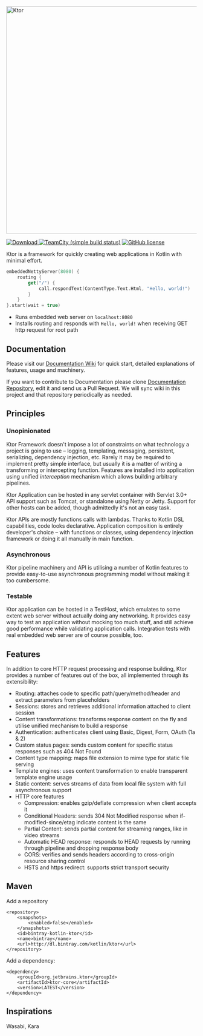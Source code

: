 <img src="https://github.com/Kotlin/ktor/wiki/resources/ktor.png" alt="Ktor" width="600" style="max-width:100%;">

[ ![Download](https://api.bintray.com/packages/kotlin/ktor/ktor/images/download.svg) ](https://bintray.com/kotlin/ktor/ktor/_latestVersion)
[![TeamCity (simple build status)](https://img.shields.io/teamcity/http/teamcity.jetbrains.com/s/KotlinTools_Ktor_Build.svg)](https://teamcity.jetbrains.com/viewType.html?buildTypeId=KotlinTools_Ktor_Build&branch_KotlinTools_Ktor=%3Cdefault%3E&tab=buildTypeStatusDiv)
[![GitHub license](https://img.shields.io/badge/license-Apache%20License%202.0-blue.svg?style=flat)](http://www.apache.org/licenses/LICENSE-2.0)

Ktor is a framework for quickly creating web applications in Kotlin with minimal effort.

```kotlin
embeddedNettyServer(8080) {
    routing {
        get("/") {
            call.respondText(ContentType.Text.Html, "Hello, world!")
        }
    }
}.start(wait = true)
```

* Runs embedded web server on `localhost:8080`
* Installs routing and responds with `Hello, world!` when receiving GET http request for root path

## Documentation

Please visit our [Documentation Wiki](https://github.com/Kotlin/ktor/wiki) for quick start, detailed explanations of
features, usage and machinery. 

If you want to contribute to Documentation please clone [Documentation Repository](https://github.com/Kotlin/ktor-wiki),
edit it and send us a Pull Request. We will sync wiki in this project and that repository periodically as needed.

## Principles

### Unopinionated

Ktor Framework doesn't impose a lot of constraints on what technology a project is going to use – logging, templating, messaging, persistent, serializing, dependency injection, etc. Rarely it may be required to implement pretty simple interface, but usually it is a matter of writing a transforming or intercepting function. Features are installed into application using unified *interception* mechanism which allows building arbitrary pipelines. 

Ktor Application can be hosted in any servlet container with Servlet 3.0+ API support such as Tomcat, or standalone using Netty or Jetty. Support for other hosts can be added, though admittedly it's not an easy task.

Ktor APIs are mostly functions calls with lambdas. Thanks to Kotlin DSL capabilities, code looks declarative. Application composition is entirely developer's choice – with functions or classes, using dependency injection framework or doing it all manually in main function. 

### Asynchronous

Ktor pipeline machinery and API is utilising a number of Kotlin features to provide easy-to-use asynchronous programming model without making it too cumbersome. 

### Testable

Ktor application can be hosted in a TestHost, which emulates to some extent web server without actually doing any networking. It provides easy way to test an application without mocking too much stuff, and still achieve good performance while validating application calls. Integration tests with real embedded web server are of course possible, too.

## Features

In addition to core HTTP request processing and response building, Ktor provides a number of features out of the box, all implemented through its extensibility:

* Routing: attaches code to specific path/query/method/header and extract parameters from placeholders
* Sessions: stores and retrieves additional information attached to client session
* Content transformations: transforms response content on the fly and utilise unified mechanism to build a response
* Authentication: authenticates client using Basic, Digest, Form, OAuth (1a & 2)
* Custom status pages: sends custom content for specific status responses such as 404 Not Found
* Content type mapping: maps file extension to mime type for static file serving
* Template engines: uses content transformation to enable transparent template engine usage
* Static content: serves streams of data from local file system with full asynchronous support
* HTTP core features
    * Compression: enables gzip/deflate compression when client accepts it
    * Conditional Headers: sends 304 Not Modified response when if-modified-since/etag indicate content is the same
    * Partial Content: sends partial content for streaming ranges, like in video streams
    * Automatic HEAD response: responds to HEAD requests by running through pipeline and dropping response body
    * CORS: verifies and sends headers according to cross-origin resource sharing control
    * HSTS and https redirect: supports strict transport security

## Maven

Add a repository

```
<repository>
    <snapshots>
        <enabled>false</enabled>
    </snapshots>
    <id>bintray-kotlin-ktor</id>
    <name>bintray</name>
    <url>http://dl.bintray.com/kotlin/ktor</url>
</repository>
```

Add a dependency:

```
<dependency>
    <groupId>org.jetbrains.ktor</groupId>
    <artifactId>ktor-core</artifactId>
    <version>LATEST</version>
</dependency>
```


## Inspirations

Wasabi, Kara

